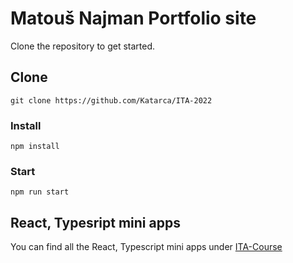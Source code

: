 # Matouš Najman Portfolio site

Clone the repository to get started.

## [](#clone-repository)Clone

```
git clone https://github.com/Katarca/ITA-2022
```

### [](#install)Install

```
npm install
```

### [](#start)Start

```
npm run start
```

## React, Typesript mini apps

You can find all the React, Typescript mini apps under [ITA-Course](https://github.com/najmamat/ita-2022/tree/main/src/routes/ita-course)
